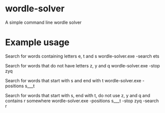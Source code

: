 # wordle-solver
 
A simple command line wordle solver

# Example usage

Search for words containing letters e, t and s
wordle-solver.exe -search ets 

Search for words that do not have letters z, y and q
wordle-solver.exe -stop zyq

Search for words that start with s and end with t
wordle-solver.exe -positions s___t

Search for words that start with s, end with t, do not use z, y and q and contains r somewhere
wordle-solver.exe -positions s___t -stop zyq -search r

